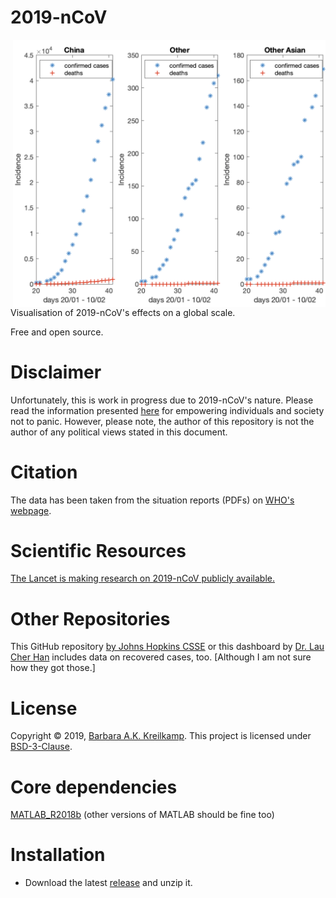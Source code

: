 # 2019-nCoV

<img src="https://github.com/barbrakr/2019-nCoV/blob/master/2019-nCoV.jpg" width=500 align="right" />

Visualisation of 2019-nCoV's effects on a global scale.

Free and open source.

# Disclaimer
Unfortunately, this is work in progress due to 2019-nCoV's nature. Please read the information presented [here](https://www.thelancet.com/pdfs/journals/lancet/PIIS0140-6736(20)30309-3.pdf) for empowering individuals and society not to panic. However, please note, the author of this repository is not the author of any political views stated in this document.

# Citation
The data has been taken from the situation reports (PDFs) on [WHO's webpage](https://www.who.int/emergencies/diseases/novel-coronavirus-2019).

# Scientific Resources
[The Lancet is making research on 2019-nCoV publicly available.](https://www.thelancet.com/coronavirus)

# Other Repositories
This GitHub repository [by Johns Hopkins CSSE](https://github.com/CSSEGISandData/2019-nCoV) or this dashboard by [Dr. Lau Cher Han](https://www.coronatracker.com) includes data on recovered cases, too. [Although I am not sure how they got those.]

# License
Copyright © 2019, [Barbara A.K. Kreilkamp](https://orcid.org/0000-0001-6881-5191). This project is licensed under [BSD-3-Clause](https://opensource.org/licenses/BSD-3-Clause).

# Core dependencies
[MATLAB_R2018b](https://www.mathworks.com/downloads) (other versions of MATLAB should be fine too)

# Installation

- Download the latest [release](https://github.com/barbrakr/2019-nCoV) and unzip it.
